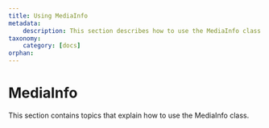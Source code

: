 ```yaml
---
title: Using MediaInfo
metadata:
    description: This section describes how to use the MediaInfo class to read audio, video and metadata information from a file.
taxonomy:
    category: [docs]
orphan:
---
```


# MediaInfo

This section contains topics that explain how to use the MediaInfo class.

